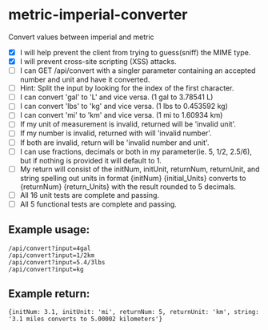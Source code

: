 # metric-imperial-converter
Convert values between imperial and metric

- [X] I will help prevent the client from trying to guess(sniff) the MIME type.
- [X] I will prevent cross-site scripting (XSS) attacks.
- [ ] I can GET /api/convert with a singler parameter containing an accepted number and unit and have it converted.
- [ ] Hint: Split the input by looking for the index of the first character.
- [ ] I can convert 'gal' to 'L' and vice versa. (1 gal to 3.78541 L)
- [ ] I can convert 'lbs' to 'kg' and vice versa. (1 lbs to 0.453592 kg)
- [ ] I can convert 'mi' to 'km' and vice versa. (1 mi to 1.60934 km)
- [ ] If my unit of measurement is invalid, returned will be 'invalid unit'.
- [ ] If my number is invalid, returned with will 'invalid number'.
- [ ] If both are invalid, return will be 'invalid number and unit'.
- [ ] I can use fractions, decimals or both in my parameter(ie. 5, 1/2, 2.5/6), but if nothing is provided it will default to 1.
- [ ] My return will consist of the initNum, initUnit, returnNum, returnUnit, and string spelling out units in format {initNum} {initial_Units} converts to {returnNum} {return_Units} with the result rounded to 5 decimals.
- [ ] All 16 unit tests are complete and passing.
- [ ] All 5 functional tests are complete and passing.

Example usage:
------
```
/api/convert?input=4gal
/api/convert?input=1/2km
/api/convert?input=5.4/3lbs
/api/convert?input=kg
```

Example return:
-----
```
{initNum: 3.1, initUnit: 'mi', returnNum: 5, returnUnit: 'km', string: '3.1 miles converts to 5.00002 kilometers'}
```